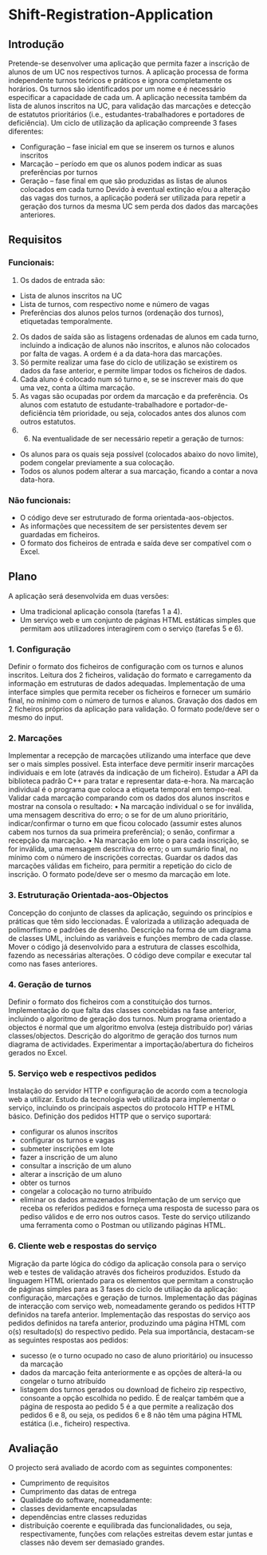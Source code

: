 # Shift-Registration-Application

## Introdução
Pretende-se desenvolver uma aplicação que permita fazer a inscrição de alunos de um UC nos respectivos turnos. A aplicação processa de forma independente turnos teóricos e práticos e ignora completamente os horários.
Os turnos são identificados por um nome e é necessário especificar a capacidade de cada um. A aplicação necessita também da lista de alunos inscritos na UC, para validação das marcações e detecção de estatutos prioritários (i.e., estudantes-trabalhadores e portadores de deficiência).
Um ciclo de utilização da aplicação compreende 3 fases diferentes:
- Configuração – fase inicial em que se inserem os turnos e alunos inscritos
- Marcação – período em que os alunos podem indicar as suas preferências por turnos
- Geração – fase final em que são produzidas as listas de alunos colocados em cada turno
Devido à eventual extinção e/ou a alteração das vagas dos turnos, a aplicação poderá ser utilizada para repetir a geração dos turnos da mesma UC sem perda dos dados das marcações anteriores.

## Requisitos
### Funcionais:
1. Os dados de entrada são:
- Lista de alunos inscritos na UC
- Lista de turnos, com respectivo nome e número de vagas
- Preferências dos alunos pelos turnos (ordenação dos turnos), etiquetadas temporalmente.
2. Os dados de saída são as listagens ordenadas de alunos em cada turno, incluindo a indicação de alunos não inscritos, e alunos não colocados por falta de vagas. A ordem é a da data-hora das marcações.
3. Só permite realizar uma fase do ciclo de utilização se existirem os dados da fase anterior, e permite limpar todos os ficheiros de dados.
4. Cada aluno é colocado num só turno e, se se inscrever mais do que uma vez, conta a última marcação.
5. As vagas são ocupadas por ordem da marcação e da preferência. Os alunos com estatuto de estudante-trabalhadore e portador-de-deficiência têm prioridade, ou seja, colocados antes dos alunos com outros estatutos.
6. 6. Na eventualidade de ser necessário repetir a geração de turnos:
- Os alunos para os quais seja possível (colocados abaixo do novo limite), podem congelar previamente a sua colocação.
- Todos os alunos podem alterar a sua marcação, ficando a contar a nova data-hora.
### Não funcionais:
- O código deve ser estruturado de forma orientada-aos-objectos.
- As informações que necessitem de ser persistentes devem ser guardadas em ficheiros.
- O formato dos ficheiros de entrada e saída deve ser compatível com o Excel.

## Plano
A aplicação será desenvolvida em duas versões:
- Uma tradicional aplicação consola (tarefas 1 a 4).
- Um serviço web e um conjunto de páginas HTML estáticas simples que permitam aos utilizadores interagirem com o serviço (tarefas 5 e 6).
### 1. Configuração
Definir o formato dos ficheiros de configuração com os turnos e alunos inscritos.
Leitura dos 2 ficheiros, validação do formato e carregamento da informação em estruturas de dados adequadas.
Implementação de uma interface simples que permita receber os ficheiros e fornecer um sumário final, no mínimo com o número de turnos e alunos.
Gravação dos dados em 2 ficheiros próprios da aplicação para validação. O formato pode/deve ser o mesmo do input.
### 2. Marcações
Implementar a recepção de marcações utilizando uma interface que deve ser o mais simples possivel. Esta interface deve permitir inserir marcações individuais e em lote (através da indicação de um ficheiro).
Estudar a API da biblioteca padrão C++ para tratar e representar data-e-hora. Na marcação individual é o programa que coloca a etiqueta temporal em tempo-real.
Validar cada marcação comparando com os dados dos alunos inscritos e mostrar na consola o resultado:
• Na marcação individual
o se for inválida, uma mensagem descritiva do erro;
o se for de um aluno prioritário, indicar/confirmar o turno em que ficou colocado (assumir estes alunos cabem nos turnos da sua primeira preferência);
o senão, confirmar a recepção da marcação.
• Na marcação em lote
o para cada inscrição, se for inválida, uma mensagem descritiva do erro;
o um sumário final, no mínimo com o número de inscrições correctas.
Guardar os dados das marcações válidas em ficheiro, para permitir a repetição do ciclo de inscrição. O formato pode/deve ser o mesmo da marcação em lote.
### 3. Estruturação Orientada-aos-Objectos
Concepção do conjunto de classes da aplicação, seguindo os princípios e práticas que têm sido leccionadas. É valorizada a utilização adequada de polimorfismo e padrões de desenho.
Descrição na forma de um diagrama de classes UML, incluindo as variáveis e funções membro de cada classe.
Mover o código já desenvolvido para a estrutura de classes escolhida, fazendo as necessárias alterações. O código deve compilar e executar tal como nas fases anteriores.
### 4. Geração de turnos
Definir o formato dos ficheiros com a constituição dos turnos.
Implementação do que falta das classes concebidas na fase anterior, incluindo o algoritmo de geração dos turnos. Num programa orientado a objectos é normal que um algoritmo envolva (esteja distribuído por) várias classes/objectos.
Descrição do algoritmo de geração dos turnos num diagrama de actividades. Experimentar a importação/abertura do ficheiros gerados no Excel.
### 5. Serviço web e respectivos pedidos
Instalação do servidor HTTP e configuração de acordo com a tecnologia web a utilizar.
Estudo da tecnologia web utilizada para implementar o serviço, incluindo os principais aspectos do protocolo HTTP e HTML básico.
Definição dos pedidos HTTP que o serviço suportará:
- configurar os alunos inscritos
- configurar os turnos e vagas
- submeter inscrições em lote
- fazer a inscrição de um aluno
- consultar a inscrição de um aluno
- alterar a inscrição de um aluno
- obter os turnos
- congelar a colocação no turno atribuído
- eliminar os dados armazenados
Implementação de um serviço que receba os referidos pedidos e forneça uma resposta de sucesso para os pediso válidos e de erro nos outros casos. Teste do serviço utilizando uma ferramenta como o Postman ou utilizando páginas HTML.
### 6. Cliente web e respostas do serviço
Migração da parte lógica do código da aplicação consola para o serviço web e testes de validação através dos ficheiros produzidos.
Estudo da linguagem HTML orientado para os elementos que permitam a construção de páginas simples para as 3 fases do ciclo de utiliação da aplicação: configuração, marcações e geração de turnos.
Implementação das páginas de interacção com serviço web, nomeadamente gerando os pedidos HTTP definidos na tarefa anterior.
Implementação das respostas do serviço aos pedidos definidos na tarefa anterior, produzindo uma página HTML com o(s) resultado(s) do respectivo pedido. Pela sua importância, destacam-se as seguintes respostas aos pedidos:
- sucesso (e o turno ocupado no caso de aluno prioritário) ou insucesso da marcação
- dados da marcação feita anteriormente e as opções de alterá-la ou congelar o turno atribuído
- listagem dos turnos gerados ou download de ficheiro zip respectivo, consoante a opção escolhida no pedido.
É de realçar também que a página de resposta ao pedido 5 é a que permite a realização dos pedidos 6 e 8, ou seja, os pedidos 6 e 8 não têm uma página HTML estática (i.e., ficheiro) respectiva.

## Avaliação
O projecto será avaliado de acordo com as seguintes componentes:
- Cumprimento de requisitos
- Cumprimento das datas de entrega
- Qualidade do software, nomeadamente:
- classes devidamente encapsuladas
- dependências entre classes reduzidas
- distribuição coerente e equilibrada das funcionalidades, ou seja, respectivamente, funções com relações estreitas devem estar juntas e classes não devem ser demasiado grandes.


